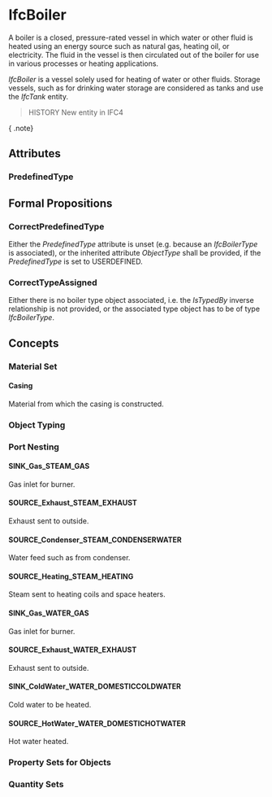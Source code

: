 # IfcBoiler

A boiler is a closed, pressure-rated vessel in which water or other fluid is heated using an energy source such as natural gas, heating oil, or electricity. The fluid in the vessel is then circulated out of the boiler for use in various processes or heating applications.

_IfcBoiler_ is a vessel solely used for heating of water or other fluids. Storage vessels, such as for drinking water storage are considered as tanks and use the _IfcTank_ entity.

> HISTORY New entity in IFC4

{ .note}
>

## Attributes

### PredefinedType


## Formal Propositions

### CorrectPredefinedType
Either the _PredefinedType_ attribute is unset (e.g. because an _IfcBoilerType_ is associated), or the inherited attribute _ObjectType_ shall be provided, if the _PredefinedType_ is set to USERDEFINED.

### CorrectTypeAssigned
Either there is no boiler type object associated, i.e. the _IsTypedBy_ inverse relationship is not provided, or the associated type object has to be of type _IfcBoilerType_.

## Concepts

### Material Set



#### Casing

Material from which the casing is constructed.

### Object Typing



### Port Nesting



#### SINK_Gas_STEAM_GAS

Gas inlet for burner.

#### SOURCE_Exhaust_STEAM_EXHAUST

Exhaust sent to outside.

#### SOURCE_Condenser_STEAM_CONDENSERWATER

Water feed such as from condenser.

#### SOURCE_Heating_STEAM_HEATING

Steam sent to heating coils and space heaters.

#### SINK_Gas_WATER_GAS

Gas inlet for burner.

#### SOURCE_Exhaust_WATER_EXHAUST

Exhaust sent to outside.

#### SINK_ColdWater_WATER_DOMESTICCOLDWATER

Cold water to be heated.

#### SOURCE_HotWater_WATER_DOMESTICHOTWATER

Hot water heated.

### Property Sets for Objects



### Quantity Sets



